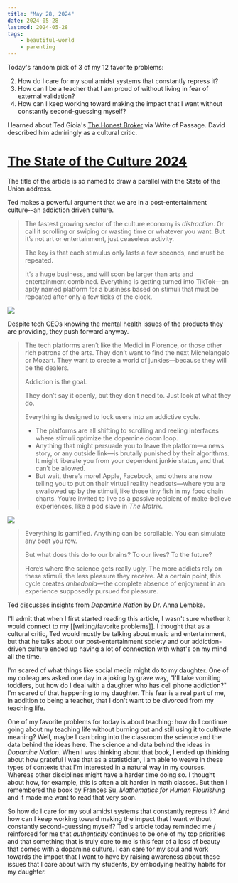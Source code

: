 ```yaml
---
title: "May 28, 2024"
date: 2024-05-28
lastmod: 2024-05-28
tags:
    - beautiful-world
    - parenting
---
```


Today's random pick of 3 of my 12 favorite problems:

2. How do I care for my soul amidst systems that constantly repress it?
4. How can I be a teacher that I am proud of without living in fear of external validation?
7. How can I keep working toward making the impact that I want without constantly second-guessing myself?

I learned about Ted Gioia's [The Honest Broker](https://www.honest-broker.com/) via Write of Passage. David described him admiringly as a cultural critic. 

# [The State of the Culture 2024](https://www.honest-broker.com/p/the-state-of-the-culture-2024)

The title of the article is so named to draw a parallel with the State of the Union address.

Ted makes a powerful argument that we are in a post-entertainment culture--an addiction driven culture.

> The fastest growing sector of the culture economy is _distraction_. Or call it scrolling or swiping or wasting time or whatever you want. But it’s not art or entertainment, just ceaseless activity.
> 
> The key is that each stimulus only lasts a few seconds, and must be repeated.
> 
> It’s a huge business, and will soon be larger than arts and entertainment combined. Everything is getting turned into TikTok—an aptly named platform for a business based on stimuli that must be repeated after only a few ticks of the clock.

<img src="https://substackcdn.com/image/fetch/w_1456,c_limit,f_webp,q_auto:good,fl_progressive:steep/https%3A%2F%2Fsubstack-post-media.s3.amazonaws.com%2Fpublic%2Fimages%2F65bd6a82-799e-40a4-9885-b3260cbe7d26_1730x782.png">

Despite tech CEOs knowing the mental health issues of the products they are providing, they push forward anyway.

> The tech platforms aren’t like the Medici in Florence, or those other rich patrons of the arts. They don’t want to find the next Michelangelo or Mozart. They want to create a world of junkies—because they will be the dealers.
> 
> Addiction is the goal.
> 
> They don’t say it openly, but they don’t need to. Just look at what they do.
> 
> Everything is designed to lock users into an addictive cycle.
> 
> - The platforms are all shifting to scrolling and reeling interfaces where stimuli optimize the dopamine doom loop.
> - Anything that might persuade you to leave the platform—a news story, or any outside link—is brutally punished by their algorithms. It might liberate you from your dependent junkie status, and that can’t be allowed. 
> - But wait, there’s more! Apple, Facebook, and others are now telling you to put on their virtual reality headsets—where you are swallowed up by the stimuli, like those tiny fish in my food chain charts. You’re invited to live as a passive recipient of make-believe experiences, like a pod slave in _The Matrix_.

<img src="https://substackcdn.com/image/fetch/w_1456,c_limit,f_webp,q_auto:good,fl_progressive:steep/https%3A%2F%2Fsubstack-post-media.s3.amazonaws.com%2Fpublic%2Fimages%2Fb2b5af62-fecc-4cc5-8e0e-d43e034317a7_1924x1104.png">

> Everything is gamified. Anything can be scrollable. You can simulate any boat you row.
> 
> But what does this do to our brains? To our lives? To the future?
> 
> Here’s where the science gets really ugly. The more addicts rely on these stimuli, the less pleasure they receive. At a certain point, this cycle creates _anhedonia_—the complete absence of enjoyment in an experience supposedly pursued for pleasure.

Ted discusses insights from *[Dopamine Nation](https://www.annalembke.com/dopamine-nation)* by Dr. Anna Lembke.

I'll admit that when I first started reading this article, I wasn't sure whether it would connect to my [[writing/favorite problems]]. I thought that as a cultural critic, Ted would mostly be talking about music and entertainment, but that he talks about our post-entertainment society and our addiction-driven culture ended up having a lot of connection with what's on my mind all the time.

I'm scared of what things like social media might do to my daughter. One of my colleagues asked one day in a joking by grave way, "I'll take vomiting toddlers, but how do I deal with a daughter who has cell phone addiction?" I'm scared of that happening to my daughter. This fear is a real part of me, in addition to being a teacher, that I don't want to be divorced from my teaching life.

One of my favorite problems for today is about teaching: how do I continue going about my teaching life without burning out and still using it to cultivate meaning? Well, maybe I can bring into the classroom the science and the data behind the ideas here. The science and data behind the ideas in *Dopamine Nation*. When I was thinking about that book, I ended up thinking about how grateful I was that as a statistician, I am able to weave in these types of contexts that I'm interested in a natural way in my courses. Whereas other disciplines might have a harder time doing so. I thought about how, for example, this is often a bit harder in math classes. But then I remembered the book by Frances Su, *Mathematics for Human Flourishing* and it made me want to read that very soon.

So how do I care for my soul amidst systems that constantly repress it? And how can I keep working toward making the impact that I want without constantly second-guessing myself? Ted's article today reminded me / reinforced for me that *authenticity* continues to be one of my top priorities and that something that is truly core to me is this fear of a loss of beauty that comes with a dopamine culture. I can care for my soul and work towards the impact that I want to have by raising awareness about these issues that I care about with my students, by embodying healthy habits for my daughter.

